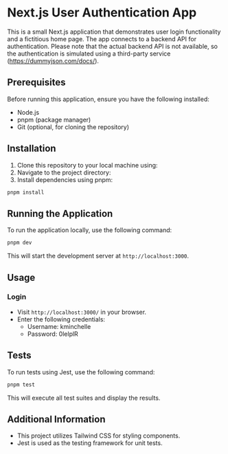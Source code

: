 # Next.js User Authentication App

This is a small Next.js application that demonstrates user login functionality and a fictitious home page. The app connects to a backend API for authentication. Please note that the actual backend API is not available, so the authentication is simulated using a third-party service (https://dummyjson.com/docs/).

## Prerequisites

Before running this application, ensure you have the following installed:

- Node.js
- pnpm (package manager)
- Git (optional, for cloning the repository)

## Installation

1. Clone this repository to your local machine using:
2. Navigate to the project directory:
3. Install dependencies using pnpm:
```bash
pnpm install
```

## Running the Application

To run the application locally, use the following command:
```bash
pnpm dev
```

This will start the development server at `http://localhost:3000`.

## Usage

### Login

- Visit `http://localhost:3000/` in your browser.
- Enter the following credentials:
  - Username: kminchelle
  - Password: 0lelplR

## Tests

To run tests using Jest, use the following command:
```bash
pnpm test
```

This will execute all test suites and display the results.

## Additional Information

- This project utilizes Tailwind CSS for styling components.
- Jest is used as the testing framework for unit tests.





